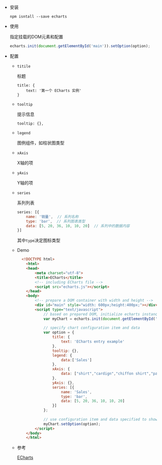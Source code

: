 * 安装

  ```shell
  npm isntall --save echarts
  ```

* 使用

  指定挂载的DOM元素和配置

  ```javascript
  echarts.init(document.getElementById('main')).setOption(option);
  ```

* 配置

  * `titile`

    标题

    ```
    title: {
        text: '第一个 ECharts 实例'
    }
    ```

  * `tooltip`

    提示信息

    ```
    tooltip: {},
    ```

  * `legend`

    图例组件，如柱状图类型

  * `xAxis`

    X轴的项

  * `yAxis`

    Y轴的项

  * `series`

    系列列表

    ```javascript
    series: [{
        name: '销量',  // 系列名称
        type: 'bar',  // 系列图表类型
        data: [5, 20, 36, 10, 10, 20]  // 系列中的数据内容
    }]
    ```

    其中`type`决定图标类型
  
  * Demo

    ```html
      <!DOCTYPE html>
        <html>
        <head>
            <meta charset="utf-8">
            <title>ECharts</title>
            <!-- including ECharts file -->
            <script src="echarts.js"></script>
        </head>
        <body>
            <!-- prepare a DOM container with width and height -->
            <div id="main" style="width: 600px;height:400px;"></div>
            <script type="text/javascript">
                // based on prepared DOM, initialize echarts instance
                var myChart = echarts.init(document.getElementById('main'));
      
                // specify chart configuration item and data
                var option = {
                    title: {
                        text: 'ECharts entry example'
                    },
                    tooltip: {},
                    legend: {
                        data:['Sales']
                    },
                    xAxis: {
                        data: ["shirt","cardign","chiffon shirt","pants","heels","socks"]
                    },
                    yAxis: {},
                    series: [{
                        name: 'Sales',
                        type: 'bar',
                        data: [5, 20, 36, 10, 10, 20]
                    }]
                };
            
                // use configuration item and data specified to show chart
                myChart.setOption(option);
            </script>
        </body>
        </html>
    ```
  
    
  
  * 参考
  
    [ECharts](https://echarts.apache.org/zh/option.html)
    
    

